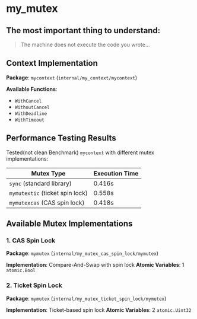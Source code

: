 # my_mutex

## The most important thing to understand:
> The machine does not execute the code you wrote...

## Context Implementation

**Package**: `mycontext` (`internal/my_context/mycontext`)

**Available Functions**:
- `WithCancel`
- `WithoutCancel` 
- `WithDeadline`
- `WithTimeout`

## Performance Testing Results

Tested(not clean Benchmark) `mycontext` with different mutex implementations:

| Mutex Type | Execution Time |
|------------|----------------|
| `sync` (standard library) | 0.416s |
| `mymutextic` (ticket spin lock) | 0.558s |
| `mymutexcas` (CAS spin lock) | 0.418s |

## Available Mutex Implementations

### 1. CAS Spin Lock
**Package**: `mymutex` (`internal/my_mutex_cas_spin_lock/mymutex`)

**Implementation**: Compare-And-Swap with spin lock
**Atomic Variables**: 1 `atomic.Bool`

### 2. Ticket Spin Lock  
**Package**: `mymutex` (`internal/my_mutex_ticket_spin_lock/mymutex`)

**Implementation**: Ticket-based spin lock
**Atomic Variables**: 2 `atomic.Uint32`